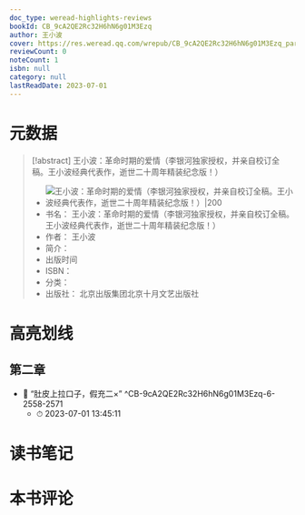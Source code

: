 ```yaml
---
doc_type: weread-highlights-reviews
bookId: CB_9cA2QE2Rc32H6hN6g01M3Ezq
author: 王小波
cover: https://res.weread.qq.com/wrepub/CB_9cA2QE2Rc32H6hN6g01M3Ezq_parsecover
reviewCount: 0
noteCount: 1
isbn: null
category: null
lastReadDate: 2023-07-01
---
```

# 元数据
> [!abstract] 王小波：革命时期的爱情（李银河独家授权，并亲自校订全稿。王小波经典代表作，逝世二十周年精装纪念版！）
> - ![ 王小波：革命时期的爱情（李银河独家授权，并亲自校订全稿。王小波经典代表作，逝世二十周年精装纪念版！）|200](https://res.weread.qq.com/wrepub/CB_9cA2QE2Rc32H6hN6g01M3Ezq_parsecover)
> - 书名： 王小波：革命时期的爱情（李银河独家授权，并亲自校订全稿。王小波经典代表作，逝世二十周年精装纪念版！）
> - 作者： 王小波
> - 简介： 
> - 出版时间 
> - ISBN： 
> - 分类： 
> - 出版社： 北京出版集团北京十月文艺出版社

# 高亮划线

## 第二章


- 📌 “肚皮上拉口子，假充二×” ^CB-9cA2QE2Rc32H6hN6g01M3Ezq-6-2558-2571
    - ⏱ 2023-07-01 13:45:11 
# 读书笔记

# 本书评论

